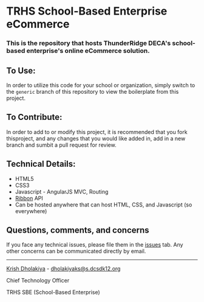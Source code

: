 # TRHS School-Based Enterprise eCommerce

### This is the repository that hosts ThunderRidge DECA's school-based enterprise's online eCommerce solution.

## To Use:

In order to utilize this code for your school or organization, simply switch to the ```generic``` branch of this repository to view the boilerplate from this project.

## To Contribute:

In order to add to or modify this project, it is recommended that you fork thisproject, and any changes that you would like added in, add in a new branch and sumbit a pull request for review.

## Technical Details:

* HTML5
* CSS3
* Javascript - AngularJS MVC, Routing
* [Ribbon](http://ribbon.co) API
* Can be hosted anywhere that can host HTML, CSS, and Javascript (so everywhere)

## Questions, comments, and concerns

If you face any technical issues, please file them in the [issues](/issues) tab. Any other concerns can be communicated directly by email.

___

[Krish Dholakiya](http://krrishd.github.io) - [dholakiyaks@s.dcsdk12.org](mailto:dholakiyaks@s.dcsdk12.org?subject=Question/Comment/Concern%20About%20SBE%20eCommerce)

Chief Technology Officer

TRHS SBE (School-Based Enterprise)
 